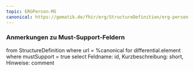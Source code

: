 ```yaml
---
topic: ERGPerson-MS
canonical: https://gematik.de/fhir/erg/StructureDefinition/erg-person
---
```


### Anmerkungen zu Must-Support-Feldern

<fql>
from
	StructureDefinition
where 
    url = %canonical
for differential.element
where mustSupport = true
select
	Feldname: id, Kurzbeschreibung: short, Hinweise: comment
</fql>

